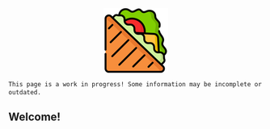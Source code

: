 <img src="en/assets/images/sandwich.png" width=128 style="margin-left:auto;margin-right:auto;display:block"/>

```admonish warning "Work in Progress"
This page is a work in progress! Some information may be incomplete or outdated.
```

## Welcome!